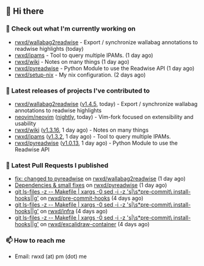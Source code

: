 ## 👋 Hi there

### 👷 Check out what I'm currently working on


- [rwxd/wallabag2readwise](https://github.com/rwxd/wallabag2readwise) - Export / synchronize wallabag annotations to readwise highlights (today)
- [rwxd/ipams](https://github.com/rwxd/ipams) - Tool to query multiple IPAMs. (1 day ago)
- [rwxd/wiki](https://github.com/rwxd/wiki) - Notes on many things (1 day ago)
- [rwxd/pyreadwise](https://github.com/rwxd/pyreadwise) - Python Module to use the Readwise API (1 day ago)
- [rwxd/setup-nix](https://github.com/rwxd/setup-nix) - My nix configuration. (2 days ago)

### 🔭 Latest releases of projects I've contributed to


- [rwxd/wallabag2readwise](https://github.com/rwxd/wallabag2readwise) ([v1.4.5](https://github.com/rwxd/wallabag2readwise/releases/tag/v1.4.5), today) - Export / synchronize wallabag annotations to readwise highlights
- [neovim/neovim](https://github.com/neovim/neovim) ([nightly](https://github.com/neovim/neovim/releases/tag/nightly), today) - Vim-fork focused on extensibility and usability
- [rwxd/wiki](https://github.com/rwxd/wiki) ([v1.3.16](https://github.com/rwxd/wiki/releases/tag/v1.3.16), 1 day ago) - Notes on many things
- [rwxd/ipams](https://github.com/rwxd/ipams) ([v1.3.2](https://github.com/rwxd/ipams/releases/tag/v1.3.2), 1 day ago) - Tool to query multiple IPAMs.
- [rwxd/pyreadwise](https://github.com/rwxd/pyreadwise) ([v1.0.13](https://github.com/rwxd/pyreadwise/releases/tag/v1.0.13), 1 day ago) - Python Module to use the Readwise API

### 🔨 Latest Pull Requests I published


- [fix: changed to pyreadwise](https://github.com/rwxd/wallabag2readwise/pull/47) on [rwxd/wallabag2readwise](https://github.com/rwxd/wallabag2readwise) (1 day ago)
- [Dependencies &amp; small fixes](https://github.com/rwxd/pyreadwise/pull/13) on [rwxd/pyreadwise](https://github.com/rwxd/pyreadwise) (1 day ago)
- [git ls-files -z -- Makefile | xargs -0 sed -i -z &#39;s|\s*pre-commit\ install-hooks||g&#39;](https://github.com/rwxd/pre-commit-hooks/pull/15) on [rwxd/pre-commit-hooks](https://github.com/rwxd/pre-commit-hooks) (4 days ago)
- [git ls-files -z -- Makefile | xargs -0 sed -i -z &#39;s|\s*pre-commit\ install-hooks||g&#39;](https://github.com/rwxd/infra/pull/78) on [rwxd/infra](https://github.com/rwxd/infra) (4 days ago)
- [git ls-files -z -- Makefile | xargs -0 sed -i -z &#39;s|\s*pre-commit\ install-hooks||g&#39;](https://github.com/rwxd/excalidraw-container/pull/19) on [rwxd/excalidraw-container](https://github.com/rwxd/excalidraw-container) (4 days ago)

### 📫 How to reach me

- Email: rwxd (at) pm (dot) me
